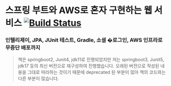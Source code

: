 # 스프링 부트와 AWS로 혼자 구현하는 웹 서비스 [![Build Status](https://app.travis-ci.com/gogo1414/board.svg?token=VZTRGwGXAVGSNzzZRmgu&branch=main)](https://app.travis-ci.com/gogo1414/board)
### 인텔리제이, JPA, JUnit 테스트, Gradle, 소셜 �로그인, AWS 인프라로 무중단 배포까지
>책은 springboot2, Junit4, jdk11로 진행되었지만 저는 springboot3, Junit5, jdk17 등의 최신 버전으로 재구성하여 진행했습니다. 오래된 버전으로 작성된 내용을 그대로 따라하는 것이기 때문에 deprecated 된 부분이 많아 책의 코드와는 다른 부분이 많습니다.